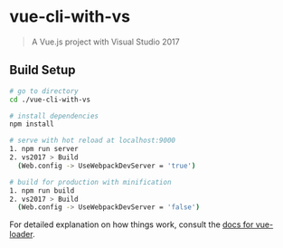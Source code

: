 # vue-cli-with-vs

> A Vue.js project with Visual Studio 2017

## Build Setup

``` bash
# go to directory
cd ./vue-cli-with-vs

# install dependencies
npm install

# serve with hot reload at localhost:9000
1. npm run server
2. vs2017 > Build
  (Web.config -> UseWebpackDevServer = 'true')

# build for production with minification
1. npm run build
2. vs2017 > Build
  (Web.config -> UseWebpackDevServer = 'false')
```

For detailed explanation on how things work, consult the [docs for vue-loader](http://vuejs.github.io/vue-loader).
